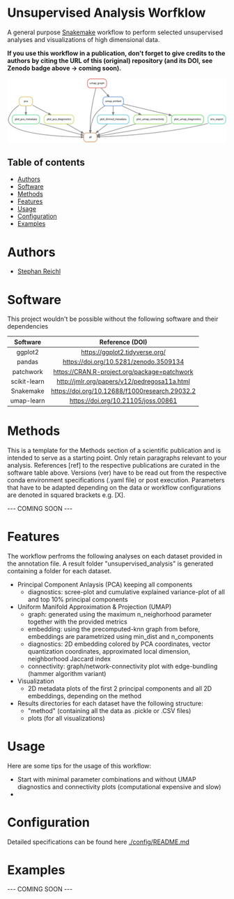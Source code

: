 # Unsupervised Analysis Worfklow
A general purpose [Snakemake](https://snakemake.readthedocs.io/en/stable/) workflow to perform selected unsupervised analyses and visualizations of high dimensional data.

**If you use this workflow in a publication, don't forget to give credits to the authors by citing the URL of this (original) repository (and its DOI, see Zenodo badge above -> coming soon).**

![Workflow Rulegraph](./workflow/dags/rulegraph.svg)

Table of contents
----------------
  * [Authors](#authors)
  * [Software](#software)
  * [Methods](#methods)
  * [Features](#features)
  * [Usage](#usage)
  * [Configuration](#configuration)
  * [Examples](#examples)

# Authors
- [Stephan Reichl](https://github.com/sreichl)

# Software
This project wouldn't be possible without the following software and their dependencies

| Software       | Reference (DOI)                                   |
| :------------: | :-----------------------------------------------: |
| ggplot2        | https://ggplot2.tidyverse.org/                    |
| pandas         | https://doi.org/10.5281/zenodo.3509134            |
| patchwork      | https://CRAN.R-project.org/package=patchwork      |
| scikit-learn   | http://jmlr.org/papers/v12/pedregosa11a.html      |
| Snakemake      | https://doi.org/10.12688/f1000research.29032.2    |
| umap-learn     | https://doi.org/10.21105/joss.00861               |

# Methods
This is a template for the Methods section of a scientific publication and is intended to serve as a starting point. Only retain paragraphs relevant to your analysis. References [ref] to the respective publications are curated in the software table above. Versions (ver) have to be read out from the respective conda environment specifications (.yaml file) or post execution. Parameters that have to be adapted depending on the data or workflow configurations are denoted in squared brackets e.g. [X].

--- COMING SOON ---

# Features
The workflow perfroms the following analyses on each dataset provided in the annotation file. A result folder "unsupervised_analysis" is generated containing a folder for each dataset.
- Principal Component Anlaysis (PCA) keeping all components
  - diagnostics: scree-plot and cumulative explained variance-plot of all and top 10% principal components
- Uniform Manifold Approximation & Projection (UMAP)
  - graph: generated using the maximum n_neighorhood parameter together with the provided metrics
  - embedding: using the precomputed-knn graph from before, embeddings are parametrized using min_dist and n_components
  - diagnostics: 2D embedding colored by PCA coordinates, vector quantization coordinates, approximated local dimension, neighborhood Jaccard index
  - connectivity: graph/network-connectivity plot with edge-bundling (hammer algorithm variant)
- Visualization
  -  2D metadata plots of the first 2 principal components and all 2D embeddings, depending on the method
- Results directories for each dataset have the following structure:
  -  "method" (containing all the data as .pickle or .CSV files)
    -  plots (for all visualizations)


# Usage
Here are some tips for the usage of this workflow:
- Start with minimal parameter combinations and without UMAP diagnostics and connectivity plots (computational expensive and slow)
- 

# Configuration
Detailed specifications can be found here [./config/README.md](./config/README.md)

# Examples
--- COMING SOON ---

